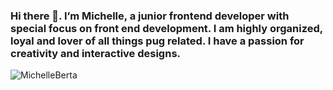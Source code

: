 ### Hi there 👋. I’m Michelle, a junior frontend developer with special focus on front end development.  I am highly organized, loyal and lover of all things pug related.  I have a passion for creativity and interactive designs.


![MichelleBerta](assets/journey.png)

<!--
**MichelleBerta/MichelleBerta** is a ✨ _special_ ✨ repository because its `README.md` (this file) appears on your GitHub profile.

Here are some ideas to get you started:

- 🔭 I’m currently working on ...
- 🌱 I’m currently learning ...
- 👯 I’m looking to collaborate on ...
- 🤔 I’m looking for help with ...
- 💬 Ask me about ...
- 📫 How to reach me: ...
- 😄 Pronouns: ...
- ⚡ Fun fact: ...
-->
